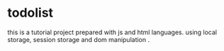 # todolist
this is a tutorial project prepared with js and html languages.
using local storage, session storage and dom manipulation .

